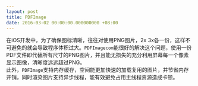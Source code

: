 ```yaml
---
layout: post
title: PDFImage
date: 2016-03-02 00:00:00.000000000 +08:00
---
```

在iOS开发中，为了确保图标清晰，往往对使用PNG图片，2x 3x各一份，这样不可避免的就会导致程序体积过大。`PDFImagecom`能很好的解决这个问题，使用一份PDF文件即代替所有尺寸的PNG图片，并且能无损失的充分利用屏幕每一个像素显示图像，清晰度远远超过PNG。  
此外，`PDFImage`支持内存缓存，空间能更加快速的加载复用的图片，并节省内存开销，同时渲染图片支持异步线程，能有效避免占用主线程资源造成卡顿。
<center>
<div class="github-card" data-user="DingSoung" data-repo="PDFImage" data-width=100% data-height="177"></div>
</center>

